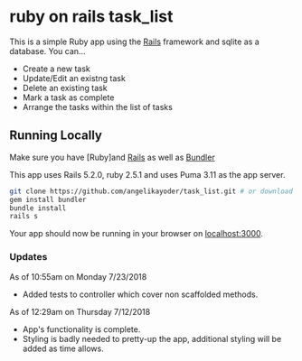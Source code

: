 # ruby on rails task_list

This is a simple Ruby app using the [Rails](http://rubyonrails.org) framework and sqlite as a database.
You can...
- Create a new task
- Update/Edit an existng task
- Delete an existing task
- Mark a task as complete
- Arrange the tasks within the list of tasks

## Running Locally

Make sure you have [Ruby]and [Rails](https://www.ruby-lang.org) as well as [Bundler](http://bundler.io)

This app uses Rails 5.2.0, ruby 2.5.1 and uses Puma 3.11 as the app server.
```sh
git clone https://github.com/angelikayoder/task_list.git # or download the file
gem install bundler
bundle install
rails s
```

Your app should now be running in your browser on [localhost:3000](http://localhost:3000/).

### Updates
As of 10:55am on Monday 7/23/2018
- Added tests to controller which cover non scaffolded methods.

As of 12:29am on Thursday 7/12/2018
- App's functionality is complete.
- Styling is badly needed to pretty-up the app, additional styling will be added as time allows.
